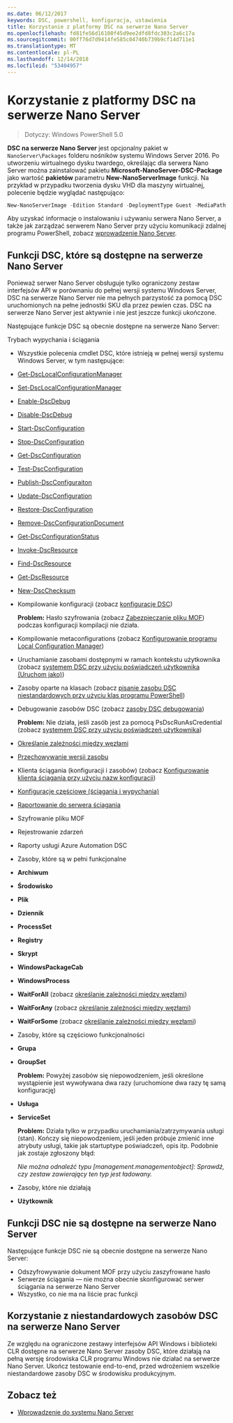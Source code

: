 ```yaml
---
ms.date: 06/12/2017
keywords: DSC, powershell, konfiguracja, ustawienia
title: Korzystanie z platformy DSC na serwerze Nano Server
ms.openlocfilehash: fd81fe56d16100f45d9ee2dfd8fdc303c2a6c17a
ms.sourcegitcommit: 00ff76d7d9414fe585c04740b739b9cf14d711e1
ms.translationtype: MT
ms.contentlocale: pl-PL
ms.lasthandoff: 12/14/2018
ms.locfileid: "53404957"
---
```

# <a name="using-dsc-on-nano-server"></a>Korzystanie z platformy DSC na serwerze Nano Server

> Dotyczy: Windows PowerShell 5.0

**DSC na serwerze Nano Server** jest opcjonalny pakiet w `NanoServer\Packages` folderu nośników systemu Windows Server 2016. Po utworzeniu wirtualnego dysku twardego, określając dla serwera Nano Server można zainstalować pakietu **Microsoft-NanoServer-DSC-Package** jako wartość **pakietów** parametru **New-NanoServerImage**  funkcji. Na przykład w przypadku tworzenia dysku VHD dla maszyny wirtualnej, polecenie będzie wyglądać następująco:

```powershell
New-NanoServerImage -Edition Standard -DeploymentType Guest -MediaPath f:\ -BasePath .\Base -TargetPath .\Nano1\Nano.vhd -ComputerName Nano1 -Packages Microsoft-NanoServer-DSC-Package
```

Aby uzyskać informacje o instalowaniu i używaniu serwera Nano Server, a także jak zarządzać serwerem Nano Server przy użyciu komunikacji zdalnej programu PowerShell, zobacz [wprowadzenie Nano Server](/windows-server/get-started/getting-started-with-nano-server).

## <a name="dsc-features-available-on-nano-server"></a>Funkcji DSC, które są dostępne na serwerze Nano Server

Ponieważ serwer Nano Server obsługuje tylko ograniczony zestaw interfejsów API w porównaniu do pełnej wersji systemu Windows Server, DSC na serwerze Nano Server nie ma pełnych parzystość za pomocą DSC uruchomionych na pełne jednostki SKU dla przez pewien czas. DSC na serwerze Nano Server jest aktywnie i nie jest jeszcze funkcji ukończone.

Następujące funkcje DSC są obecnie dostępne na serwerze Nano Server:

Trybach wypychania i ściągania

- Wszystkie polecenia cmdlet DSC, które istnieją w pełnej wersji systemu Windows Server, w tym następujące:
- [Get-DscLocalConfigurationManager](/powershell/module/PSDesiredStateConfiguration/Get-DscLocalConfigurationManager)
- [Set-DscLocalConfigurationManager](/powershell/module/PSDesiredStateConfiguration/Set-DscLocalConfigurationManager)
- [Enable-DscDebug](/powershell/module/PSDesiredStateConfiguration/Enable-DscDebug)
- [Disable-DscDebug](/powershell/module/PSDesiredStateConfiguration/Disable-DscDebug)
- [Start-DscConfiguration](/powershell/module/psdesiredstateconfiguration/start-dscconfiguration)
- [Stop-DscConfiguration](/powershell/module/PSDesiredStateConfiguration/Stop-DscConfiguration)
- [Get-DscConfiguration](/powershell/module/PSDesiredStateConfiguration/Get-DscConfiguration)
- [Test-DscConfiguration](/powershell/module/psdesiredstateconfiguration/Test-DSCConfiguration)
- [Publish-DscConfiguraiton](/powershell/module/PSDesiredStateConfiguration/Publish-DscConfiguration)
- [Update-DscConfiguration](/powershell/module/PSDesiredStateConfiguration/Update-DscConfiguration)
- [Restore-DscConfiguration](/powershell/module/PSDesiredStateConfiguration/Restore-DscConfiguration)
- [Remove-DscConfigurationDocument](/powershell/module/PSDesiredStateConfiguration/Remove-DscConfigurationDocument)
- [Get-DscConfigurationStatus](/powershell/module/PSDesiredStateConfiguration/Get-DscConfigurationStatus)
- [Invoke-DscResource](/powershell/module/PSDesiredStateConfiguration/Invoke-DscResource)
- [Find-DscResource](https://technet.microsoft.com/en-us/library/mt517874.aspx)
- [Get-DscResource](/powershell/module/PSDesiredStateConfiguration/Get-DscResource)
- [New-DscChecksum](/powershell/module/PSDesiredStateConfiguration/New-DSCCheckSum)

- Kompilowanie konfiguracji (zobacz [konfiguracje DSC](../configurations/configurations.md))

  **Problem:** Hasło szyfrowania (zobacz [Zabezpieczanie pliku MOF](../pull-server/secureMOF.md)) podczas konfiguracji kompilacji nie działa.

- Kompilowanie metaconfigurations (zobacz [Konfigurowanie programu Local Configuration Manager](../managing-nodes/metaConfig.md))

- Uruchamianie zasobami dostępnymi w ramach kontekstu użytkownika (zobacz [systemem DSC przy użyciu poświadczeń użytkownika (Uruchom jako)](../configurations/runAsUser.md))

- Zasoby oparte na klasach (zobacz [pisanie zasobu DSC niestandardowych przy użyciu klas programu PowerShell](../resources/authoringResourceClass.md))

- Debugowanie zasobów DSC (zobacz [zasoby DSC debugowania](../troubleshooting/debugResource.md))

  **Problem:** Nie działa, jeśli zasób jest za pomocą PsDscRunAsCredential (zobacz [systemem DSC przy użyciu poświadczeń użytkownika](../configurations/runAsUser.md))

- [Określanie zależności między węzłami](../configurations/crossNodeDependencies.md)

- [Przechowywanie wersji zasobu](../configurations/sxsResource.md)

- Klienta ściągania (konfiguracji i zasobów) (zobacz [Konfigurowanie klienta ściągania przy użyciu nazw konfiguracji](../pull-server/pullClientConfigNames.md))

- [Konfiguracje częściowe (ściągania i wypychania)](../pull-server/partialConfigs.md)

- [Raportowanie do serwera ściągania](../pull-server/reportServer.md)

- Szyfrowanie pliku MOF

- Rejestrowanie zdarzeń

- Raporty usługi Azure Automation DSC

- Zasoby, które są w pełni funkcjonalne

- **Archiwum**
- **Środowisko**
- **Plik**
- **Dziennik**
- **ProcessSet**
- **Registry**
- **Skrypt**
- **WindowsPackageCab**
- **WindowsProcess**
- **WaitForAll** (zobacz [określanie zależności między węzłami](../configurations/crossNodeDependencies.md))
- **WaitForAny** (zobacz [określanie zależności między węzłami](../configurations/crossNodeDependencies.md))
- **WaitForSome** (zobacz [określanie zależności między węzłami](../configurations/crossNodeDependencies.md))

- Zasoby, które są częściowo funkcjonalności
- **Grupa**
- **GroupSet**

  **Problem:** Powyżej zasobów się niepowodzeniem, jeśli określone wystąpienie jest wywoływana dwa razy (uruchomione dwa razy tę samą konfigurację)

- **Usługa**
- **ServiceSet**

  **Problem:** Działa tylko w przypadku uruchamiania/zatrzymywania usługi (stan). Kończy się niepowodzeniem, jeśli jeden próbuje zmienić inne atrybuty usługi, takie jak startuptype poświadczeń, opis itp. Podobnie jak zostaje zgłoszony błąd:

  *Nie można odnaleźć typu [management.managementobject]: Sprawdź, czy zestaw zawierający ten typ jest ładowany.*

- Zasoby, które nie działają
- **Użytkownik**

## <a name="dsc-features-not-available-on-nano-server"></a>Funkcji DSC nie są dostępne na serwerze Nano Server

Następujące funkcje DSC nie są obecnie dostępne na serwerze Nano Server:

- Odszyfrowywanie dokument MOF przy użyciu zaszyfrowane hasło
- Serwerze ściągania — nie można obecnie skonfigurować serwer ściągania na serwerze Nano Server
- Wszystko, co nie ma na liście prac funkcji

## <a name="using-custom-dsc-resources-on-nano-server"></a>Korzystanie z niestandardowych zasobów DSC na serwerze Nano Server

Ze względu na ograniczone zestawy interfejsów API Windows i biblioteki CLR dostępne na serwerze Nano Server zasoby DSC, które działają na pełną wersję środowiska CLR programu Windows nie działać na serwerze Nano Server.
Ukończ testowanie end-to-end, przed wdrożeniem wszelkie niestandardowe zasoby DSC w środowisku produkcyjnym.

## <a name="see-also"></a>Zobacz też

- [Wprowadzenie do systemu Nano Server](/windows-server/get-started/getting-started-with-nano-server)

